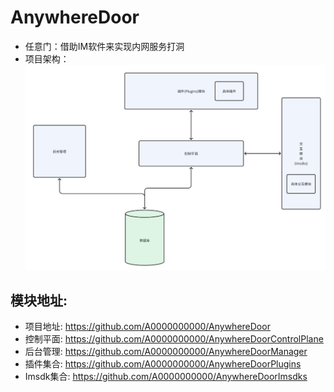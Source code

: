 # AnywhereDoor
* 任意门：借助IM软件来实现内网服务打洞
* 项目架构：
![架构](architecture.png)


## 模块地址:
* 项目地址: https://github.com/A0000000000/AnywhereDoor
* 控制平面: https://github.com/A0000000000/AnywhereDoorControlPlane
* 后台管理: https://github.com/A0000000000/AnywhereDoorManager
* 插件集合: https://github.com/A0000000000/AnywhereDoorPlugins
* Imsdk集合: https://github.com/A0000000000/AnywhereDoorImsdks
